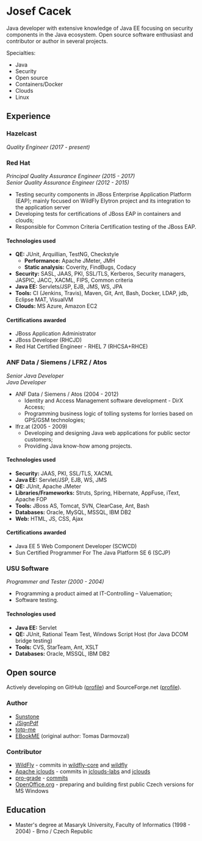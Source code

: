 # Josef Cacek

Java developer with extensive knowledge of Java EE focusing on security components in the Java ecosystem. Open source software enthusiast and contributor or author in several projects.

Specialties: 
* Java
* Security 
* Open source 
* Containers/Docker
* Clouds
* Linux 

## Experience

### Hazelcast

*Quality Engineer (2017 - present)*


### Red Hat

*Principal Quality Assurance Engineer (2015 - 2017)*  
*Senior Quality Assurance Engineer (2012 - 2015)*

* Testing security components in JBoss Enterprise Application Platform (EAP); mainly focused on WildFly Elytron project and its integration to the application server
* Developing tests for certifications of JBoss EAP in containers and clouds;
* Responsible for Common Criteria Certification testing of the JBoss EAP.

#### Technologies used

* **QE:** JUnit, Arquillian, TestNG, Checkstyle
  * **Performance:** Apache JMeter, JMH
  * **Static analysis:** Coverity, FindBugs, Codacy
* **Security:** SASL, JAAS, PKI, SSL/TLS, Kerberos, Security managers, JASPIC, JACC, XACML, FIPS, Common criteria
* **Java EE:** Servlets/JSP, EJB, JMS, WS, JPA
* **Tools:** CI (Jenkins, Travis), Maven, Git, Ant, Bash, Docker, LDAP, jdb, Eclipse MAT, VisualVM
* **Clouds:** MS Azure, Amazon EC2

#### Certifications awarded

* JBoss Application Administrator
* JBoss Developer (RHCJD)
* Red Hat Certified Engineer - RHEL 7 (RHCSA+RHCE)

### ANF Data / Siemens / LFRZ / Atos

*Senior Java Developer*  
*Java Developer*

* ANF Data / Siemens / Atos (2004 - 2012)
  * Identity and Access Management software development - DirX Access;
  * Programming business logic of tolling systems for lorries based on GPS/GSM technologies;
* lfrz.at (2005 - 2009)
  * Developing and designing Java web applications for public sector customers;
  * Providing Java know-how among projects.

#### Technologies used

* **Security:** JAAS, PKI, SSL/TLS, XACML
* **Java EE:** Servlet/JSP, EJB, WS, JMS
* **QE:** JUnit, Apache JMeter
* **Libraries/Frameworks:** Struts, Spring, Hibernate, AppFuse, iText, Apache FOP
* **Tools:** JBoss AS, Tomcat, SVN, ClearCase, Ant, Bash
* **Databases:** Oracle, MySQL, MSSQL, IBM DB2
* **Web:** HTML, JS, CSS, Ajax

#### Certifications awarded

* Java EE 5 Web Component Developer (SCWCD)
* Sun Certified Programmer For The Java Platform SE 6 (SCJP)

###  USU Software

*Programmer and Tester (2000 - 2004)*

* Programming a product aimed at IT-Controlling – Valuemation;
* Software testing.

#### Technologies used

* **Java EE:** Servlet
* **QE:** JUnit, Rational Team Test, Windows Script Host (for Java DCOM bridge testing)
* **Tools:** CVS, StarTeam, Ant, XSLT
* **Databases:** Oracle, MSSQL, IBM DB2

## Open source

Actively developing on GitHub ([profile](https://github.com/kwart)) and SourceForge.net ([profile](https://sourceforge.net/u/kwart/profile/)).

### Author
* [Sunstone](https://github.com/wildfly-extras/sunstone/)
* [JSignPdf](http://jsignpdf.sourceforge.net/)
* [totp-me](http://totpme.sourceforge.net/)
* [EBookME](http://ebookme.sourceforge.net/) (original author: Tomas Darmovzal)

### Contributor
* [WildFly](http://wildfly.org/) - commits in [wildfly-core](https://github.com/wildfly/wildfly-core/commits?author=kwart) and [wildfly](https://github.com/wildfly/wildfly/commits?author=kwart)
* [Apache jclouds](http://jclouds.apache.org/) - commits in [jclouds-labs](https://github.com/jclouds/jclouds-labs/commits?author=kwart) and [jclouds](https://github.com/jclouds/jclouds/commits?author=kwart)
* [pro-grade](http://pro-grade.sourceforge.net/) - [commits](https://github.com/pro-grade/pro-grade/commits?author=kwart)
* [OpenOffice.org](http://www.openoffice.org/) - preparing and building first public Czech versions for MS Windows

## Education

* Master's degree at Masaryk University, Faculty of Informatics (1998 - 2004) - Brno / Czech Republic
